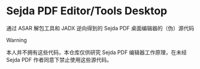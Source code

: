 # Sejda PDF Editor/Tools Desktop
通过 ASAR 解包工具和 JADX 逆向得到的 Sejda PDF 桌面编辑器的（伪）源代码

> [!WARNING]
>
> 本人并不拥有这些代码，本仓库仅供研究 Sejda PDF 编辑器工作原理，在未经 Sejda PDF 作者同意下禁止使用这些源代码。


